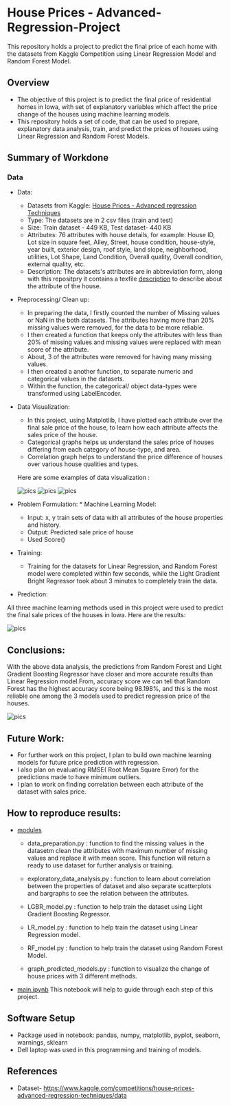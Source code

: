 # House Prices - Advanced-Regression-Project

This repository holds a project to predict the final price of each home with the datasets from Kaggle Competition using Linear Regression Model and Random Forest Model.

## Overview

* The objective of this project is to predict the final price of residential homes in Iowa, with set of explanatory variables which affect the price change of the houses using machine learning models.
* This repository holds a set of code, that can be used to prepare, explanatory data analysis, train, and predict the prices of houses using Linear Regression and Random Forest Models.

## Summary of Workdone

### Data
* Data:
  * Datasets from Kaggle: [House Prices - Advanced regression Techniques](https://www.kaggle.com/competitions/house-prices-advanced-regression-techniques/data)
  * Type: The datasets are in 2 csv files (train and test)
  * Size: Train dataset - 449 KB, Test dataset- 440 KB
  * Attributes: 76 attributes with house details, for example: House ID, Lot size in square feet, Alley, Street, house condition, house-style, year built, exterior design, roof style, land slope, neighborhood, utilities, Lot Shape, Land Condition, Overall quality, Overall condition, external quality, etc.
  * Description: The datasets's attributes are in abbreviation form, along with this repositpry it contains a texfile [description](https://github.com/lasta11/House_Prices_Regression-Project/blob/main/Datasets/data_description.txt) to describe about the attribute of the house.

* Preprocessing/ Clean up:

   * In preparing the data, I firstly counted the number of Missing values or NaN in the both datasets. The attributes having more than 20% missing values were removed, for the data to be more reliable.
   * I then created a function that keeps only the attributes with less than 20% of missing values and missing values were replaced with mean score of the attribute.
   * About, 3 of the attributes were removed for having many missing values.
   * I then created a another function, to separate numeric and categorical values in the datasets.
   * Within the function, the categorical/ object data-types were transformed using LabelEncoder.
 
 * Data Visualization: 
 
     * In this project, using Matplotlib, I have plotted each attribute over the final sale price of the house, to learn how each attribute affects the sales price of the house.
     * Categorical graphs helps us understand the sales price of houses differing from each category of house-type, and area.
     * Correlation graph helps to understand the price difference of houses over various house qualities and types. 

    Here are some examples of data visualization :

      ![pics](https://github.com/lasta11/House_Prices_Regression-Project/blob/main/Example%20images/SaleCondition_bargraph.png)
       ![pics](https://github.com/lasta11/House_Prices_Regression-Project/blob/main/Example%20images/SalesPrice_Vs_AverageBedroom.png)
       ![pics](https://github.com/lasta11/House_Prices_Regression-Project/blob/main/Example%20images/SalesPrice_Vs_House_remodled.png)


 *    Problem Formulation:
    * Machine Learning Model:
        * Input: x, y train sets of data with all attributes of the house properties and history.
        * Output: Predicted sale price of house
        * Used Score()
   
* Training:
    * Training for the datasets for Linear Regression, and Random Forest model were completed within few seconds, while the Light Gradient Bright Regressor took about 3 minutes to completely train the data.
   
* Prediction:

All three machine learning methods used in this project were used to predict the final sale prices of the houses in Iowa. Here are the results:

![pics](https://github.com/lasta11/House_Prices_Regression-Project/blob/main/Example%20images/Comparison%20of%20data.png)


## Conclusions:
With the above data analysis, the predictions from Random Forest and Light Gradient Boosting Regressor have closer and more accurate results than Linear Regression model.From, accuracy score we can tell that Random Forest has the highest accuracy score being 98.198%, and this is the most reliable one among the 3 models used to predict regression price of the houses.

![pics](https://github.com/lasta11/House_Prices_Regression-Project/blob/main/Example%20images/Model_comparison.png)

## Future Work:
  * For further work on this project, I plan to build own machine learning models for future price prediction with regression.
  * I also plan on evaluating RMSE( Root Mean Square Error) for the predictions made to have minimum outliers.
  * I plan to work on finding correlation between each attribute of the dataset with sales price.
  
## How to reproduce results:

 * [modules](https://github.com/lasta11/House_Prices_Regression-Project/tree/main/modules)
    
    * data_preparation.py : function to find the missing values in the datasetm clean the attributes with maximum number of missing values and replace it with mean score. This function will return a ready to use dataset for further analysis or training.
    
    * exploratory_data_analysis.py : function to learn about correlation between the properties of dataset and also separate scatterplots and bargraphs to see the relation between the attributes.
    
    * LGBR_model.py : function to help train the dataset using Light Gradient Boosting Regressor.
    
    * LR_model.py : function to help train the dataset using Linear Regression model.
    
    * RF_model.py : function to help train the dataset using Random Forest Model.
    
    * graph_predicted_models.py : function to visualize the change of house prices with 3 different methods.
 
 * [main.ipynb](https://github.com/lasta11/House_Prices_Regression-Project/blob/main/main.ipynb)
    This notebook will help to guide through each step of this project.
    
 
## Software Setup 
* Package used in notebook: pandas, numpy, matplotlib, pyplot, seaborn, warnings, sklearn
* Dell laptop was used in this programming and training of models.

## References
   * Dataset- https://www.kaggle.com/competitions/house-prices-advanced-regression-techniques/data
  
